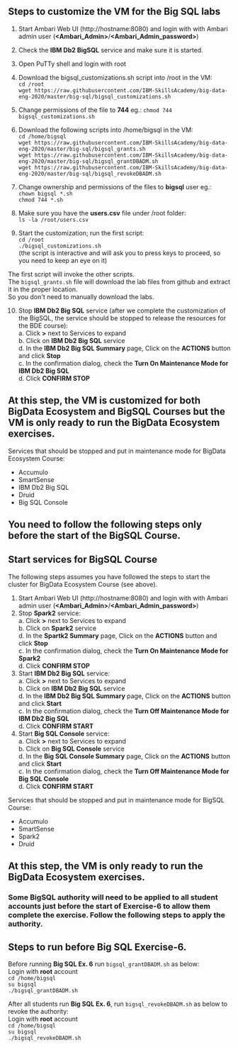 ## Steps to customize the VM for the Big SQL labs 

 1. Start Ambari Web UI (http://hostname:8080) and login with with Ambari admin user (**\<Ambari_Admin\>**/**\<Ambari_Admin_password\>**)
 
 2. Check the **IBM Db2 BigSQL** service and make sure it is started.
 
 3. Open PuTTy shell and login with root
 
 4. Download the bigsql_customizations.sh script into /root in the VM:  
    `cd /root`   
    `wget https://raw.githubusercontent.com/IBM-SkillsAcademy/big-data-eng-2020/master/big-sql/bigsql_customizations.sh`  
    
 5. Change permissions of the file to **744** eg.: 
    `chmod 744 bigsql_customizations.sh`    
 
 6. Download the following scripts into /home/bigsql in the VM:  
    `cd /home/bigsql`   
    `wget https://raw.githubusercontent.com/IBM-SkillsAcademy/big-data-eng-2020/master/big-sql/bigsql_grants.sh`  
    `wget https://raw.githubusercontent.com/IBM-SkillsAcademy/big-data-eng-2020/master/big-sql/bigsql_grantDBADM.sh`  
    `wget https://raw.githubusercontent.com/IBM-SkillsAcademy/big-data-eng-2020/master/big-sql/bigsql_revokeDBADM.sh`  
    
 7. Change ownership and permissions of the files to **bigsql** user eg.:  
    `chown bigsql *.sh`  
    `chmod 744 *.sh`    
    
 8. Make sure you have the **users.csv** file under /root folder:  
    `ls -la /root/users.csv`  
    
 9. Start the customization; run the first script:  
    `cd /root`  
    `./bigsql_customizations.sh`
    <br>(the script is interactive and will ask you to press keys to proceed, so you need to keep an eye on it)

The first script will invoke the other scripts.  
The `bigsql_grants.sh` file will download the lab files from github and extract it in the proper location.  
So you don't need to manually download the labs.

 10. Stop <B>IBM Db2 Big SQL</B> service (after we complete the customization of the BigSQL, the service should be stopped to release the resources for the BDE course):  
   a. Click **\>** next to Services to expand  
   b. Click on <B>IBM Db2 Big SQL</B> service  
   d. In the <B>IBM Db2 Big SQL Summary</B> page, Click on the <B>ACTIONS</B> button and click <B>Stop</B>  
   c. In the confirmation dialog, check the <B>Turn On Maintenance Mode for IBM Db2 Big SQL</B>  
   d. Click <B>CONFIRM STOP</B>  
   
## <div class="text-red mb-2">At this step, the VM is customized for both BigData Ecosystem and BigSQL Courses but the VM is only ready to run the BigData Ecosystem exercises.</div>

Services that should be stopped and put in maintenance mode for BigData Ecosystem Course:    
* Accumulo   
* SmartSense   
* IBM Db2 Big SQL   
* Druid   
* Big SQL Console

>>>>>>>>>>>>>>>>>>>>>>>>>>>>>>>>>>>>>>>>>>>>>>>>>>>>>>>>>>>>>>>>>>>>>>>>>>>>>>>>>>>>>>>>>>>>>>>>>>>>>>>>>>>>>>>>>>>>>>>>>>>>>

## You need to follow the following steps only before the start of the BigSQL Course.
## Start services for BigSQL Course

The following steps assumes you have followed the steps to start the cluster for BigData Ecosystem Course (see above).
1. Start Ambari Web UI (http://hostname:8080) and login with with Ambari admin user (**\<Ambari_Admin\>**/**\<Ambari_Admin_password\>**)
2. Stop <B>Spark2</B> service:  
   a. Click **\>** next to Services to expand  
   b. Click on <B>Spark2</B> service  
   d. In the <B>Spartk2 Summary</B> page, Click on the <B>ACTIONS</B> button and click <B>Stop</B>  
   c. In the confirmation dialog, check the <B>Turn On Maintenance Mode for Spark2</B>  
   d. Click <B>CONFIRM STOP</B>  
3. Start <B>IBM Db2 Big SQL</B> service:  
   a. Click **\>** next to Services to expand  
   b. Click on <B>IBM Db2 Big SQL</B> service  
   d. In the <B>IBM Db2 Big SQL Summary</B> page, Click on the <B>ACTIONS</B> button and click <B>Start</B>  
   c. In the confirmation dialog, check the <B>Turn Off Maintenance Mode for IBM Db2 Big SQL</B>  
   d. Click <B>CONFIRM START</B>  
4. Start <B>Big SQL Console</B> service:  
   a. Click **\>** next to Services to expand  
   b. Click on <B>Big SQL Console</B> service  
   d. In the <B>Big SQL Console Summary</B> page, Click on the <B>ACTIONS</B> button and click <B>Start</B>  
   c. In the confirmation dialog, check the <B>Turn Off Maintenance Mode for Big SQL Console</B>  
   d. Click <B>CONFIRM START</B>  

Services that should be stopped and put in maintenance mode for BigSQL Course:
* Accumulo
* SmartSense
* Spark2
* Druid

## <div class="text-red mb-2">At this step, the VM is only ready to run the BigData Ecosystem exercises.</div>

>>>>>>>>>>>>>>>>>>>>>>>>>>>>>>>>>>>>>>>>>>>>>>>>>>>>>>>>>>>>>>>>>>>>>>>>>>>>>>>>>>>>>>>>>>>>>>>>>>>>>>>>>>>>>>>>>>>>>>>>>>>>>

### Some BigSQL authority will need to be applied to all student accounts just before the start of Exercise-6 to allow them complete the exercise. Follow the following steps to apply the authority.
## Steps to run before Big SQL Exercise-6.

Before running **Big SQL Ex. 6** run `bigsql_grantDBADM.sh` as below:  
Login with **root** account  
    `cd /home/bigsql`  
    `su bigsql`  
    `./bigsql_grantDBADM.sh`  

After all students run **Big SQL Ex. 6**, run `bigsql_revokeDBADM.sh` as below to revoke the authority:  
Login with **root** account  
    `cd /home/bigsql`  
    `su bigsql`  
    `./bigsql_revokeDBADM.sh`  

